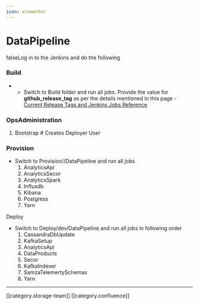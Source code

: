 ```yaml
---
icon: elementor
---
```


# DataPipeline

falseLog in to the Jenkins and do the following

### Build

*
  * Switch to Build folder and run all jobs. Provide the value for **github\_release\_tag** as per the details mentioned in this page - [Current Release Tags and Jenkins Jobs Reference](https://project-sunbird.atlassian.net/wiki/spaces/DevOps/pages/1025376293/Current+Release+Tags+and+Jenkins+Jobs+Reference)

### OpsAdministration

1. Bootstrap # Creates Deployer User

### Provision

* Switch to Provision//DataPipeline and run all jobs
  1. AnalyticsApi
  2. AnalyticsSecor
  3. AnalyticsSpark
  4. Influxdb
  5. Kibana
  6. Postgress
  7. Yarn

Deploy

* Switch to Deploy/dev/DataPipeline and run all jobs in following order
  1. CassandraDbUpdate
  2. KafkaSetup
  3. AnalyticsApi
  4. DataProducts
  5. Secor
  6. KafkaIndexer
  7. SamzaTelemertySchemas
  8. Yarn

***

\[\[category.storage-team]] \[\[category.confluence]]
